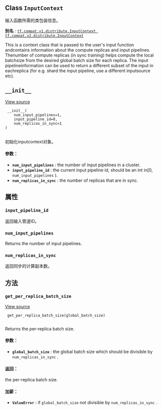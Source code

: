 

## Class  `InputContext` 
输入函数所需的类包装信息。

**别名** : [ `tf.compat.v1.distribute.InputContext` ](/api_docs/python/tf/distribute/InputContext), [ `tf.compat.v2.distribute.InputContext` ](/api_docs/python/tf/distribute/InputContext)

This is a context class that is passed to the user's input function andcontains information about the compute replicas and input pipelines. Thenumber of compute replicas (in sync training) helps compute the local batchsize from the desired global batch size for each replica. The input pipelineinformation can be used to return a different subset of the input in eachreplica (for e.g. shard the input pipeline, use a different inputsource etc).

##  `__init__` 
[View source](https://github.com/tensorflow/tensorflow/blob/r2.0/tensorflow/python/distribute/distribute_lib.py#L355-L369)

```
 __init__(
    num_input_pipelines=1,
    input_pipeline_id=0,
    num_replicas_in_sync=1
)
 
```

初始化inputcontext对象。

#### 参数：
- **`num_input_pipelines`** : the number of input pipelines in a cluster.
- **`input_pipeline_id`** : the current input pipeline id, should be an int in[0, `num_input_pipelines` ).
- **`num_replicas_in_sync`** : the number of replicas that are in sync.


## 属性


###  `input_pipeline_id` 
返回输入管道ID。

###  `num_input_pipelines` 
Returns the number of input pipelines.

###  `num_replicas_in_sync` 
返回同步的计算副本数。

## 方法


###  `get_per_replica_batch_size` 
[View source](https://github.com/tensorflow/tensorflow/blob/r2.0/tensorflow/python/distribute/distribute_lib.py#L386-L404)

```
 get_per_replica_batch_size(global_batch_size)
 
```

Returns the per-replica batch size.

#### 参数：
- **`global_batch_size`** : the global batch size which should be divisible by `num_replicas_in_sync` .


#### 返回：
the per-replica batch size.

#### 加薪：
- **`ValueError`** : if  `global_batch_size`  not divisible by `num_replicas_in_sync` .
